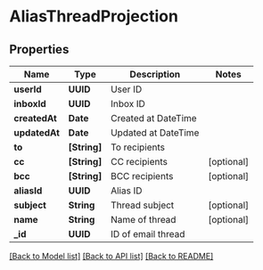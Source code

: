 # AliasThreadProjection

## Properties
Name | Type | Description | Notes
------------ | ------------- | ------------- | -------------
**userId** | **UUID** | User ID | 
**inboxId** | **UUID** | Inbox ID | 
**createdAt** | **Date** | Created at DateTime | 
**updatedAt** | **Date** | Updated at DateTime | 
**to** | **[String]** | To recipients | 
**cc** | **[String]** | CC recipients | [optional] 
**bcc** | **[String]** | BCC recipients | [optional] 
**aliasId** | **UUID** | Alias ID | 
**subject** | **String** | Thread subject | [optional] 
**name** | **String** | Name of thread | [optional] 
**_id** | **UUID** | ID of email thread | 

[[Back to Model list]](../README#documentation-for-models) [[Back to API list]](../README#documentation-for-api-endpoints) [[Back to README]](../README)


